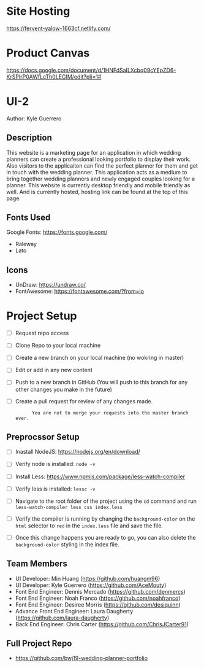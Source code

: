 # Site Hosting 
https://fervent-yalow-1663cf.netlify.com/

# Product Canvas
https://docs.google.com/document/d/1HNFdSaILXcbq09cYEpZD6-KrSPIrP0AWfLcTh0LEGIM/edit?pli=1#

# UI-2
Author: Kyle Guerrero

## Description

This website is a marketing page for an application in which wedding planners can create a professional looking portfolio to display their work.
Also visitors to the applicaiton can find the perfect planner for them and get in touch with the wedding planner. This application acts as a medium to bring together wedding planners and newly engaged couples looking for a planner. This website is currently desktop friendly and mobile friendly as well. And is currently hosted, hosting link can be found at the top of this page.

## Fonts Used

Google Fonts: https://fonts.google.com/
- Raleway
- Lato

## Icons

- UnDraw: https://undraw.co/
- FontAwesome: https://fontawesome.com/?from=io

# Project Setup

- [ ] Request repo access
- [ ] Clone Repo to your local machine
- [ ] Create a new branch on your local machine (no wokring in master)
- [ ] Edit or add in any new content
- [ ] Push to a new branch in GitHub (You will push to this branch for any other changes you make in the future)
- [ ] Create a pull request for review of any changes made.

			You are not to merge your requests into the master branch ever.


## Preprocssor Setup
- [ ] Inastall NodeJS: https://nodejs.org/en/download/
- [ ] Verify node is installed: `node -v`
- [ ] Install Less: https://www.npmjs.com/package/less-watch-compiler
- [ ] Verify less is installed: `lessc -v`
- [ ] Navigate to the root folder of the project using the `cd` command and run `less-watch-compiler less css index.less`
- [ ] Verify the compiler is running by changing the `background-color` on the `html` selector to `red` in the `index.less` file and save the file.
- [ ] Once this change happens you are ready to go, you can also delete the `background-color` styling in the index file.


## Team Members

- UI Developer: Min Huang (https://github.com/huangm96)
- UI Developer: Kyle Guerrero (https://github.com/AceMouty)
- Font End Engineer: Dennis Mercado (https://github.com/denmercs)
- Font End Engineer: Noah Franco (https://github.com/noahfranco)
- Font End Engineer: Desiree Morris (https://github.com/desiquinn)
- Advance Front End Engineer: Laura Daugherty (https://github.com/laura-daugherty)
- Back End Engineer: Chris Carter (https://github.com/ChrisJCarter91)

## Full Project Repo

- https://github.com/bwj19-wedding-planner-portfolio
